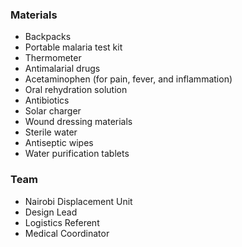 ### Materials 

* Backpacks 
* Portable malaria test kit 
* Thermometer 
* Antimalarial drugs 
* Acetaminophen (for pain, fever, and inflammation) 
* Oral rehydration solution  
* Antibiotics 
* Solar charger  
* Wound dressing materials  
* Sterile water 
* Antiseptic wipes 
* Water purification tablets 

### Team

* Nairobi Displacement Unit  
* Design Lead 
* Logistics Referent 
* Medical Coordinator 